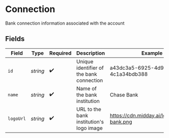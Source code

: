 # Connection

Bank connection information associated with the account


## Fields

| Field                                      | Type                                       | Required                                   | Description                                | Example                                    |
| ------------------------------------------ | ------------------------------------------ | ------------------------------------------ | ------------------------------------------ | ------------------------------------------ |
| `id`                                       | *string*                                   | :heavy_check_mark:                         | Unique identifier of the bank connection   | a43dc3a5-6925-4d91-ac9c-4c1a34bdb388       |
| `name`                                     | *string*                                   | :heavy_check_mark:                         | Name of the bank institution               | Chase Bank                                 |
| `logoUrl`                                  | *string*                                   | :heavy_check_mark:                         | URL to the bank institution's logo image   | https://cdn.midday.ai/logos/chase-bank.png |